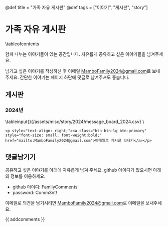 @def title = "가족 자유 게시판"
@def tags = ["이야기", "게시판", "story"]

# 가족 자유 게시판

\tableofcontents <!-- you can use \toc as well -->

함께 나누는 이야기들이 있는 공간입니다. 자유롭게 공유하고 싶은 이야기들을 남겨주세요.

남기고 싶은 이야기를 작성하신 후 이메일 [MamboFamily2024@gmail.com](mailto:MamboFamily2024@gmail.com)로 보내주세요.
간단한 이야기는 페이지 하단에 댓글로 남겨주셔도 좋습니다.

## 게시판
### 2024년

\tableinput{}{/assets/misc/story/2024/message_board_2024.csv}
\\
~~~
<p style="text-align: right;"><a class="btn btn-lg btn-primary" style="font-size: small; font-weight:bold;" href="mailto:MamboFamily2024@gmail.com">이메일로 게시글 보내기</a></p>
~~~

## 댓글남기기

공유하고 싶은 이야기를 아래에 자유롭게 남겨 주세요. github 아이디가 없으시면 아래의 정보를 이용하세요.

* github 아이디: FamilyComments
* password: Comm3nt!

이메일로 의견을 남기시려면 [MamboFamily2024@gmail.com](mailto:MamboFamily2024@gmail.com)로 이메일을 보내주세요.

{{ addcomments }}